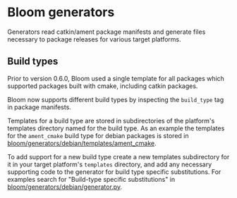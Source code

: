 Bloom generators
================

Generators read catkin/ament package manifests and generate files necessary to package releases for various target platforms.

## Build types

Prior to version 0.6.0, Bloom used a single template for all packages which supported packages built with cmake, including catkin packages.

Bloom now supports different build types by inspecting the `build_type` tag in package manifests.

Templates for a build type are stored in subdirectories of the platform's templates directory named for the build type.
As an example the templates for the `ament_cmake` build type for debian packages is stored in [bloom/generators/debian/templates/ament_cmake](debian/templates/ament_cmake).

To add support for a new build type create a new templates subdirectory for it in your target platform's `templates` directory, and add any necessary supporting code to the generator for build type specific substitutions. For examples search for "Build-type specific substitutions" in [bloom/generators/debian/generator.py](debian/generator.py).
